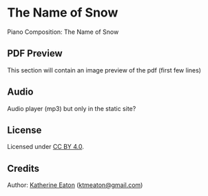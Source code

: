# The Name of Snow
Piano Composition: The Name of Snow

## PDF Preview
This section will contain an image preview of the pdf (first few lines)

## Audio
Audio player (mp3) but only in the static site?

## License
Licensed under [CC BY 4.0](https://github.com/ktmeaton/the-name-of-snow/blob/master/LICENSE.md).

## Credits
Author: [Katherine Eaton](https://github.com/ktmeaton) (ktmeaton@gmail.com)  
